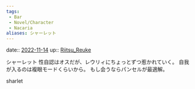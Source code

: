 ```yaml
---
tags:
 - Bar
 - Novel/Character
 - Nacaria
aliases: シャーレット
---
```


date:: [2022-11-14](Daily_Note/2022-11-14.md)
up:: [Riitsu_Reuke](Riitsu_Reuke.md)

シャーレット
性自認はオスだが、レウリィにちょっとずつ惹かれていく。
自我が入るのは複眼モードくらいから。
もし会うならパンセルが最適解。

sharlet